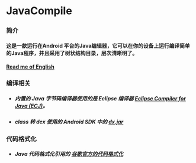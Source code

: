# JavaCompile
### 简介
#### 这是一款运行在Android 平台的Java编辑器，它可以在你的设备上运行编译简单的Java程序，并且采用了树状结构目录，层次清晰明了。
#### [Read me of English]()
### 编译相关
* ##### 内置的 Java 字节码编译器使用的是 Eclipse 编译器 [Eclipse Compiler for Java (ECJ)](https://mvnrepository.com/artifact/org.eclipse.jdt.core.compiler/ecj)。
* ##### class 转 dex 使用的 Android SDK 中的 [dx.jar](https://github.com/xiaoyvyv/JavaCompile/tree/master/dx)
### 代码格式化
* ##### Java 代码格式化引用的 [谷歌官方的代码格式化](https://github.com/google/google-java-format)
